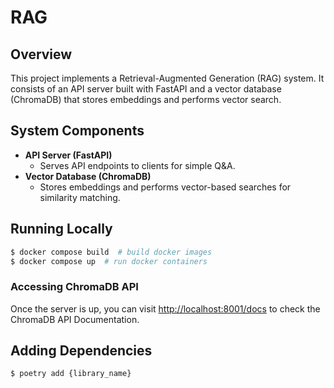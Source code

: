 # RAG

## Overview

This project implements a Retrieval-Augmented Generation (RAG) system. It consists of an API server built with FastAPI and a vector database (ChromaDB) that stores embeddings and performs vector search.

## System Components

- **API Server (FastAPI)**
	- Serves API endpoints to clients for simple Q&A.
- **Vector Database (ChromaDB)**
	- Stores embeddings and performs vector-based searches for similarity matching.

## Running Locally

```bash
$ docker compose build  # build docker images
$ docker compose up  # run docker containers
```

### Accessing ChromaDB API

Once the server is up, you can visit [http://localhost:8001/docs](http://localhost:8001/docs) to check the ChromaDB API Documentation.

## Adding Dependencies

```bash
$ poetry add {library_name}
```
